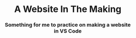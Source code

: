 <style>
    * {
        margin: 0;
        padding: 0;
        box-sizing: border-box;
        word-break: break-word;
    }
    
    .centered {
        text-align: center;
    }
</style>

<h1 class="centered">A Website In The Making</h1>
<h3 class="centered">Something for me to practice on making a website in VS Code</h3>

